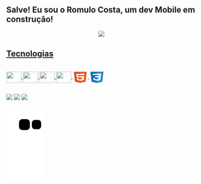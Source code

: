 ## Salve! Eu sou o Romulo Costa, um dev Mobile em construção!
<div align="center">  
<a href="https:www.linkedin.com/in/RomuloSegato"/> 
<img height="180em" src="https://github-readme-stats.vercel.app/api?username=romulowisemind&show_icons=true&theme=dark&include_all_commits=true&count_private=true"/>
</div>

## Tecnologias
  
<div style = "display: inline_block"><br>
  <img align = "center" width="40" height="30" src="https://cdn.jsdelivr.net/gh/devicons/devicon/icons/git/git-original.svg"/> 
  <img align = "center" width="40" height="30" src="https://cdn.jsdelivr.net/gh/devicons/devicon/icons/androidstudio/androidstudio-original.svg"/> 
  <img align = "center" width="40" height="30" src="https://cdn.jsdelivr.net/gh/devicons/devicon/icons/flutter/flutter-original.svg"/> 
  <img align = "center" width="40" height="30" src="https://cdn.jsdelivr.net/gh/devicons/devicon/icons/dart/dart-original.svg"/>
  <img align = "center" width="40" height="30" src="https://raw.githubusercontent.com/devicons/devicon/master/icons/html5/html5-original.svg"/>
  <img align = "center" width="40" height="30" src="https://raw.githubusercontent.com/devicons/devicon/master/icons/css3/css3-original.svg"/>
</div>
          
##
  
<div>
  <a href="www.linkedin.com/in/RomuloSegato" target="_blank"><img src="https://img.shields.io/badge/-LinkedIn-%230077B5?style=for-the-badge&logo=linkedin&logoColor=white" target="_blank"></a>   
  <a href="https://api.whatsapp.com/send?phone=5534996528235" target="_blank"><img src="https://img.shields.io/badge/WhatsApp-25D366?style=for-the-badge&logo=whatsapp&logoColor=white" target="_blank"></a>
  <a href="mailto:romulocs38@gmail.com" target="_blank"><img src="https://img.shields.io/badge/Microsoft_Outlook-0078D4?style=for-the-badge&logo=microsoft-outlook&logoColor=white" target="_blank"></a>   

  ![Snake animation](https://github.com/romulowisemind/romulowisemind/blob/output/github-contribution-grid-snake.svg)
  
</div>

